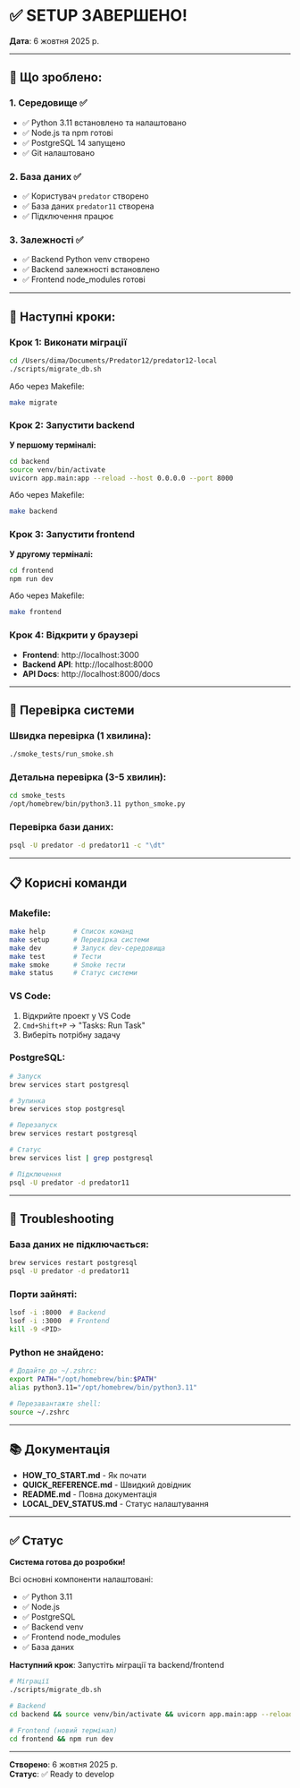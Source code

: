 # ✅ SETUP ЗАВЕРШЕНО!

**Дата**: 6 жовтня 2025 р.

---

## 🎉 Що зроблено:

### 1. Середовище ✅
- ✅ Python 3.11 встановлено та налаштовано
- ✅ Node.js та npm готові
- ✅ PostgreSQL 14 запущено
- ✅ Git налаштовано

### 2. База даних ✅
- ✅ Користувач `predator` створено
- ✅ База даних `predator11` створена
- ✅ Підключення працює

### 3. Залежності ✅
- ✅ Backend Python venv створено
- ✅ Backend залежності встановлено
- ✅ Frontend node_modules готові

---

## 🚀 Наступні кроки:

### Крок 1: Виконати міграції

```bash
cd /Users/dima/Documents/Predator12/predator12-local
./scripts/migrate_db.sh
```

Або через Makefile:
```bash
make migrate
```

### Крок 2: Запустити backend

**У першому терміналі:**
```bash
cd backend
source venv/bin/activate
uvicorn app.main:app --reload --host 0.0.0.0 --port 8000
```

Або через Makefile:
```bash
make backend
```

### Крок 3: Запустити frontend

**У другому терміналі:**
```bash
cd frontend
npm run dev
```

Або через Makefile:
```bash
make frontend
```

### Крок 4: Відкрити у браузері

- **Frontend**: http://localhost:3000
- **Backend API**: http://localhost:8000
- **API Docs**: http://localhost:8000/docs

---

## 🧪 Перевірка системи

### Швидка перевірка (1 хвилина):

```bash
./smoke_tests/run_smoke.sh
```

### Детальна перевірка (3-5 хвилин):

```bash
cd smoke_tests
/opt/homebrew/bin/python3.11 python_smoke.py
```

### Перевірка бази даних:

```bash
psql -U predator -d predator11 -c "\dt"
```

---

## 📋 Корисні команди

### Makefile:
```bash
make help       # Список команд
make setup      # Перевірка системи
make dev        # Запуск dev-середовища
make test       # Тести
make smoke      # Smoke тести
make status     # Статус системи
```

### VS Code:
1. Відкрийте проект у VS Code
2. `Cmd+Shift+P` → "Tasks: Run Task"
3. Виберіть потрібну задачу

### PostgreSQL:
```bash
# Запуск
brew services start postgresql

# Зупинка
brew services stop postgresql

# Перезапуск
brew services restart postgresql

# Статус
brew services list | grep postgresql

# Підключення
psql -U predator -d predator11
```

---

## 🐛 Troubleshooting

### База даних не підключається:
```bash
brew services restart postgresql
psql -U predator -d predator11
```

### Порти зайняті:
```bash
lsof -i :8000  # Backend
lsof -i :3000  # Frontend
kill -9 <PID>
```

### Python не знайдено:
```bash
# Додайте до ~/.zshrc:
export PATH="/opt/homebrew/bin:$PATH"
alias python3.11="/opt/homebrew/bin/python3.11"

# Перезавантажте shell:
source ~/.zshrc
```

---

## 📚 Документація

- **HOW_TO_START.md** - Як почати
- **QUICK_REFERENCE.md** - Швидкий довідник
- **README.md** - Повна документація
- **LOCAL_DEV_STATUS.md** - Статус налаштування

---

## ✅ Статус

**Система готова до розробки!**

Всі основні компоненти налаштовані:
- ✅ Python 3.11
- ✅ Node.js
- ✅ PostgreSQL
- ✅ Backend venv
- ✅ Frontend node_modules
- ✅ База даних

**Наступний крок**: Запустіть міграції та backend/frontend

```bash
# Міграції
./scripts/migrate_db.sh

# Backend
cd backend && source venv/bin/activate && uvicorn app.main:app --reload

# Frontend (новий термінал)
cd frontend && npm run dev
```

---

**Створено**: 6 жовтня 2025 р.  
**Статус**: ✅ Ready to develop

